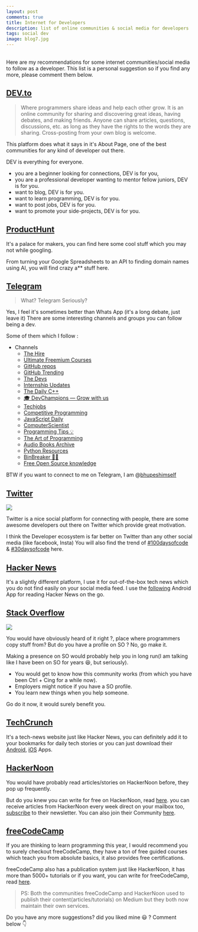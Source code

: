 ```yaml
---
layout: post
comments: true
title: Internet for Developers
description: list of online communities & social media for developers
tags: social dev
image: blog7.jpg
---
```


<br>
Here are my recommendations for some internet communities/social media to follow as a developer.
This list is a personal suggestion so if you find any more, please comment them below.

## [DEV.to](https://dev.to/)

> Where programmers share ideas and help each other grow. It is an online community for sharing and discovering great ideas, having debates, and making friends. Anyone can share articles, questions, discussions, etc. as long as they have the rights to the words they are sharing. Cross-posting from your own blog is welcome.

This platform does what it says in it's About Page, one of the best communities for any kind of developer out there.

DEV is everything for everyone.
- you are a beginner looking for connections, DEV is for you, 
- you are a professional developer wanting to mentor fellow juniors, DEV is for you.
- want to blog, DEV is for you.
- want to learn programming, DEV is for you.
- want to post jobs, DEV is for you.
- want to promote your side-projects, DEV is for you.

## [ProductHunt](https://www.producthunt.com)

It's a palace for makers, you can find here some cool stuff which you may not while googling.

From turning your Google Spreadsheets to an API to finding domain names using AI, you will find crazy a** stuff here.

## [Telegram](https://telegram.org/)

> What? Telegram Seriously?

Yes, I feel it's sometimes better than Whats App (it's a long debate, just leave it)
There are some interesting channels and groups you can follow being a dev.

Some of them which I follow :
- Channels
	 - [The Hire](https://t.me/thehire)
	 - [Ultimate Freemium Courses](https://t.me/freecourse)
	 - [GitHub repos](https://t.me/github_repos)
	 - [GitHub Trending](https://t.me/githubtrending)
	 - [The Devs](https://t.me/thedevs)
	 - [Internship Updates](https://t.me/internshipsIndia)
	 - [The Daily C++](https://t.me/dailycpp)
	 - [🎓 DevChampions — Grow with us](https://t.me/devchampions)
	 - [Techjobs](https://t.me/technicaljobs)
	 - [Competitive Programming](https://t.me/daily1interviewprogram)
	 - [JavaScript Daily](https://t.me/javascriptdaily)
	 - [ComputerScientist](https://t.me/computerScientist)
	 - [Programming Tips 💡](https://t.me/ProgrammingTip)
	 - [The Art of Programming](https://t.me/theprogrammingart)
	 - [Audio Books Archive](https://t.me/AudiobooksArchive)
	 - [Python Resources](https://t.me/pythonres)
	 - [BinBreaker 🛃👾](https://t.me/BinBreaker)
	 - [Free Open Source knowledge](https://t.me/free_open_source_knowledge)

BTW if you want to connect to me on Telegram, I am @[bhupeshimself](https://t.me/bhupeshimself)

## [Twitter](https://twitter.com/)

<a href="https://twitter.com/iamdevloper/status/1158422539166552067">
	<img src="https://drive.google.com/uc?export=view&id=1EeH0Kfm2I2Zl-zPIyvYTtwbaAad7uHD7">
</a>

Twitter is a nice social platform for connecting with people, there are some awesome developers out there on Twitter which provide great motivation.

I think the Developer ecosystem is far better on Twitter than any other social media (like facebook, Insta)
You will also find the trend of [#100daysofcode](https://twitter.com/hashtag/100daysfocode?src=hashtag_click) & [#30daysofcode](https://twitter.com/hashtag/30DaysOfCode?src=hashtag_click) here.

## [Hacker News](https://news.ycombinator.com/)

It's a slightly different platform, I use it for out-of-the-box tech news which you do not find easily on your social media feed.
I use the [following](https://play.google.com/store/apps/details?id=com.fynally.hackernews&hl=en_US) Android App for reading Hacker News on the go.

## [Stack Overflow](https://stackoverflow.com/)

![](https://media.giphy.com/media/iFkHQLzYA09Zm/giphy.gif)

You would have obviously heard of it right ?, place where programmers copy stuff from?
But do you have a profile on SO ? No, go make it.

Making a presence on SO would probably help you in long run(I am talking like I have been on SO for years 😆, but seriously).

- You would get to know how this community works (from which you have been Ctrl + Cing for a while now).
- Employers might notice if you have a SO profile.
- You learn new things when you help someone.

Go do it now, it would surely benefit you.

## [TechCrunch](https://techcrunch.com/)
	
It's a tech-news website just like Hacker News, you can definitely add it to your bookmarks for daily tech stories or you can just download their [Android](https://play.google.com/store/apps/details?id=com.aol.mobile.techcrunch&hl=en_US), [iOS](https://apps.apple.com/in/app/techcrunch/id526058642) Apps.

## [HackerNoon](https://hackernoon.com/)
	
You would have probably read articles/stories on HackerNoon before, they pop up frequently.

But do you knew you can write for free on HackerNoon, read [here](https://contribute.hackernoon.com/).
you can receive articles from HackerNoon every week direct on your mailbox too, [subscribe](https://hackernoon.com/#subscribe-embed) to their newsletter.
You can also join their Community [here](https://community.hackernoon.com/).

## [freeCodeCamp](https://www.freecodecamp.org/)
	
If you are thinking to learn programming this year, I would recommend you to surely checkout freeCodeCamp, they have a ton of free guided courses which teach you from absolute basics, it also provides free certifications.

freeCodeCamp also has a publication system just like HackerNoon, it has more than 5000+ tutorials or if you want, you can write for freeCodeCamp, read [here](https://www.freecodecamp.org/news/how-to-get-published-in-the-freecodecamp-medium-publication-9b342a22400e/).

> PS: Both the communities freeCodeCamp and HackerNoon used to publish their content(articles/tutorials) on Medium but they both now maintain their own services.

Do you have any more suggestions? did you liked mine 😃 ?
Comment below 👇

